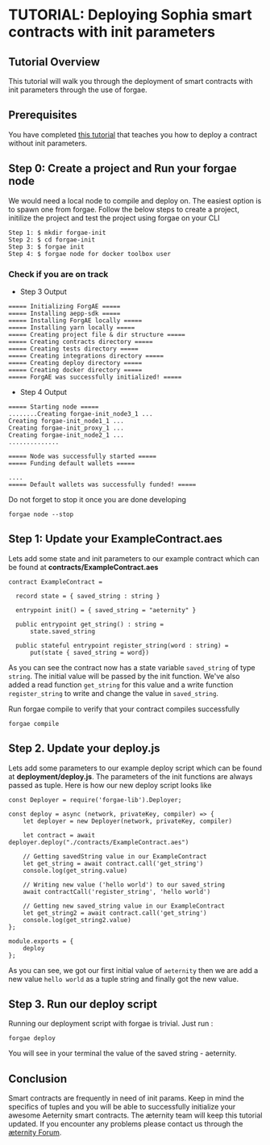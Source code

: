 # TUTORIAL: Deploying Sophia smart contracts with init parameters

## Tutorial Overview

This tutorial will walk you through the deployment of smart contracts with init parameters through the use of forgae.

## Prerequisites

You have completed [this tutorial](smart-contract-deployment-in-forgae.md) that teaches you how to deploy a contract without init parameters.

## Step 0: Create a project and Run your forgae node

We would need a local node to compile and deploy on. The easiest option is to spawn one from forgae. Follow the below steps to create a project, initilize the project and test the project using forgae on your CLI

```
Step 1: $ mkdir forgae-init
Step 2: $ cd forgae-init
Step 3: $ forgae init
Step 4: $ forgae node for docker toolbox user
```

### Check if you are on track

- Step 3 Output

```
===== Initializing ForgAE =====
===== Installing aepp-sdk =====
===== Installing ForgAE locally =====
===== Installing yarn locally =====
===== Creating project file & dir structure =====
===== Creating contracts directory =====
===== Creating tests directory =====
===== Creating integrations directory =====
===== Creating deploy directory =====
===== Creating docker directory =====
===== ForgAE was successfully initialized! =====
```

- Step 4 Output

```
===== Starting node =====
........Creating forgae-init_node3_1 ...
Creating forgae-init_node1_1 ...
Creating forgae-init_proxy_1 ...
Creating forgae-init_node2_1 ...
..............

===== Node was successfully started =====
===== Funding default wallets =====

....
===== Default wallets was successfully funded! =====
```

Do not forget to stop it once you are done developing

```
forgae node --stop
```

## Step 1: Update your ExampleContract.aes

Lets add some state and init parameters to our example contract which can be found at **contracts/ExampleContract.aes**

```
contract ExampleContract =

  record state = { saved_string : string }

  entrypoint init() = { saved_string = "aeternity" }

  public entrypoint get_string() : string =
	  state.saved_string

  public stateful entrypoint register_string(word : string) =
	  put(state { saved_string = word})
```

As you can see the contract now has a state variable `saved_string` of type `string`. The initial value will be passed by the init function. We've also added a read function `get_string` for this value and a write function `register_string` to write and change the value in `saved_string`.

Run forgae compile to verify that your contract compiles successfully

```
forgae compile
```

## Step 2. Update your deploy.js

Lets add some parameters to our example deploy script which can be found at **deployment/deploy.js**. The parameters of the init functions are always passed as tuple. Here is how our new deploy script looks like

```
const Deployer = require('forgae-lib').Deployer;

const deploy = async (network, privateKey, compiler) => {
    let deployer = new Deployer(network, privateKey, compiler)

    let contract = await deployer.deploy("./contracts/ExampleContract.aes")

    // Getting savedString value in our ExampleContract
    let get_string = await contract.call('get_string')
    console.log(get_string.value)

    // Writing new value ('hello world') to our saved_string
    await contractCall('register_string', 'hello world')

    // Getting new saved_string value in our ExampleContract
    let get_string2 = await contract.call('get_string')
    console.log(get_string2.value)
};

module.exports = {
    deploy
};
```

As you can see, we got our first initial value of `aeternity` then we are add a new value `hello world` as a tuple string and finally got the new value.

## Step 3. Run our deploy script

Running our deployment script with forgae is trivial. Just run :
```
forgae deploy
```

You will see in your terminal the value of the saved string - aeternity.

## Conclusion

Smart contracts are frequently in need of init params. Keep in mind the specifics of tuples and you will be able to successfully initialize your awesome Aeternity smart contracts. The æternity team will keep this tutorial updated. If you encounter any problems please contact us through the [æternity Forum](https://forum.aeternity.com/c/development).
